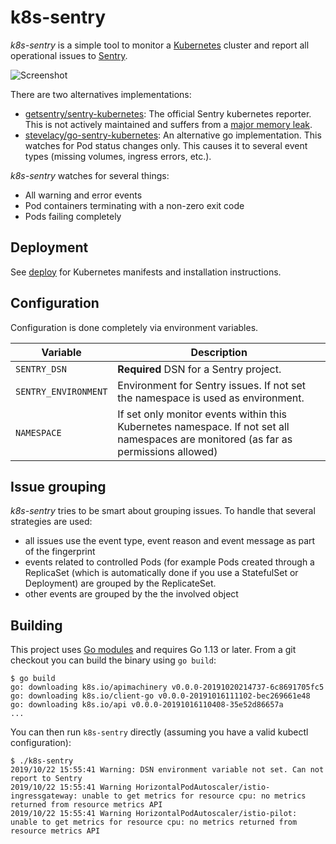# k8s-sentry

_k8s-sentry_ is a simple tool to monitor a [Kubernetes](https://kubernetes.io) cluster and report all operational issues to [Sentry](http://sentry.io).

![Screenshot](docs/screenshot.png)

There are two alternatives implementations:

- [getsentry/sentry-kubernetes](https://github.com/getsentry/sentry-kubernetes): The official Sentry kubernetes reporter. This is not actively maintained and suffers from a [major memory leak](https://github.com/getsentry/sentry-kubernetes/issues/7).
- [stevelacy/go-sentry-kubernetes](https://github.com/stevelacy/go-sentry-kubernetes): An alternative go implementation. This watches for Pod status changes only. This causes it to several event types (missing volumes, ingress errors, etc.).

_k8s-sentry_ watches for several things:

- All warning and error events
- Pod containers terminating with a non-zero exit code
- Pods failing completely

## Deployment

See [deploy](deploy/) for Kubernetes manifests and installation instructions.

## Configuration

Configuration is done completely via environment variables.

| Variable             | Description                                                                                                                          |
| -------------------- | ------------------------------------------------------------------------------------------------------------------------------------ |
| `SENTRY_DSN`         | **Required** DSN for a Sentry project.                                                                                               |
| `SENTRY_ENVIRONMENT` | Environment for Sentry issues. If not set the namespace is used as environment.                                                      |
| `NAMESPACE`          | If set only monitor events within this Kubernetes namespace. If not set all namespaces are monitored (as far as permissions allowed) |

## Issue grouping

_k8s-sentry_ tries to be smart about grouping issues. To handle that several strategies are used:

- all issues use the event type, event reason and event message as part of the fingerprint
- events related to controlled Pods (for example Pods created through a ReplicaSet (which is
  automatically done if you use a StatefulSet or Deployment) are grouped by the ReplicateSet.
- other events are grouped by the the involved object

## Building

This project uses [Go modules](https://github.com/golang/go/wiki/Modules) and requires Go 1.13 or later. From a git checkout you can build the binary using `go build`:

```shell
$ go build
go: downloading k8s.io/apimachinery v0.0.0-20191020214737-6c8691705fc5
go: downloading k8s.io/client-go v0.0.0-20191016111102-bec269661e48
go: downloading k8s.io/api v0.0.0-20191016110408-35e52d86657a
...
```

You can then run `k8s-sentry` directly (assuming you have a valid kubectl configuration):

```shell
$ ./k8s-sentry
2019/10/22 15:55:41 Warning: DSN environment variable not set. Can not report to Sentry
2019/10/22 15:55:41 Warning HorizontalPodAutoscaler/istio-ingressgateway: unable to get metrics for resource cpu: no metrics returned from resource metrics API
2019/10/22 15:55:41 Warning HorizontalPodAutoscaler/istio-pilot: unable to get metrics for resource cpu: no metrics returned from resource metrics API
```
